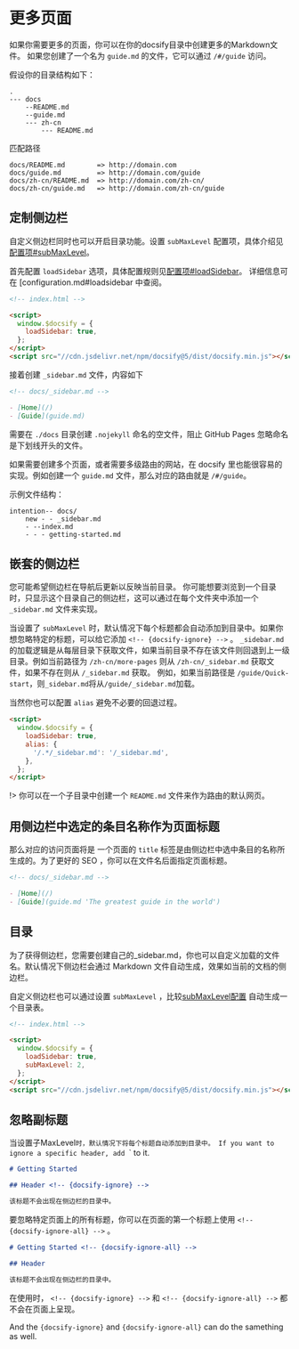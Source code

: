 # 更多页面

如果你需要更多的页面，你可以在你的docsify目录中创建更多的Markdown文件。 如果您创建了一个名为 `guide.md` 的文件，它可以通过 `/#/guide` 访问。

假设你的目录结构如下：

```text
.
--- docs
    --README.md
    --guide.md
    --- zh-cn
        --- README.md

```

匹配路径

```text
docs/README.md        => http://domain.com
docs/guide.md         => http://domain.com/guide
docs/zh-cn/README.md  => http://domain.com/zh-cn/
docs/zh-cn/guide.md   => http://domain.com/zh-cn/guide
```

## 定制侧边栏

自定义侧边栏同时也可以开启目录功能。设置 `subMaxLevel` 配置项，具体介绍见 [配置项#subMaxLevel](zh-cn/configuration#submaxlevel)。

首先配置 `loadSidebar` 选项，具体配置规则见[配置项#loadSidebar](zh-cn/configuration#loadsidebar)。 详细信息可在 [configuration.md#loadsidebar 中查阅。

```html
<!-- index.html -->

<script>
  window.$docsify = {
    loadSidebar: true,
  };
</script>
<script src="//cdn.jsdelivr.net/npm/docsify@5/dist/docsify.min.js"></script>
```

接着创建 `_sidebar.md` 文件，内容如下

```markdown
<!-- docs/_sidebar.md -->

- [Home](/)
- [Guide](guide.md)
```

需要在 `./docs` 目录创建 `.nojekyll` 命名的空文件，阻止 GitHub Pages 忽略命名是下划线开头的文件。

如果需要创建多个页面，或者需要多级路由的网站，在 docsify 里也能很容易的实现。例如创建一个 `guide.md` 文件，那么对应的路由就是 `/#/guide`。

示例文件结构：

```text
intention-- docs/
    new - - _sidebar.md
    - --index.md
    - - - getting-started.md

```

## 嵌套的侧边栏

您可能希望侧边栏在导航后更新以反映当前目录。 你可能想要浏览到一个目录时，只显示这个目录自己的侧边栏，这可以通过在每个文件夹中添加一个 `_sidebar.md` 文件来实现。

当设置了 `subMaxLevel` 时，默认情况下每个标题都会自动添加到目录中。如果你想忽略特定的标题，可以给它添加 `<!-- {docsify-ignore} -->` 。 `_sidebar.md` 的加载逻辑是从每层目录下获取文件，如果当前目录不存在该文件则回退到上一级目录。例如当前路径为 `/zh-cn/more-pages` 则从 `/zh-cn/_sidebar.md` 获取文件，如果不存在则从 `/_sidebar.md` 获取。 例如，如果当前路径是 `/guide/Quick-start`，则`_sidebar.md`将从`/guide/_sidebar.md`加载。

当然你也可以配置 `alias` 避免不必要的回退过程。

```html
<script>
  window.$docsify = {
    loadSidebar: true,
    alias: {
      '/.*/_sidebar.md': '/_sidebar.md',
    },
  };
</script>
```

!> 你可以在一个子目录中创建一个 `README.md` 文件来作为路由的默认网页。

## 用侧边栏中选定的条目名称作为页面标题

那么对应的访问页面将是 一个页面的 `title` 标签是由侧边栏中选中条目的名称所生成的。为了更好的 SEO ，你可以在文件名后面指定页面标题。

```markdown
<!-- docs/_sidebar.md -->

- [Home](/)
- [Guide](guide.md 'The greatest guide in the world')
```

## 目录

为了获得侧边栏，您需要创建自己的_sidebar.md，你也可以自定义加载的文件名。默认情况下侧边栏会通过 Markdown 文件自动生成，效果如当前的文档的侧边栏。

自定义侧边栏也可以通过设置 `subMaxLevel` ，比较[subMaxLevel配置](configuration.md#submaxlevel) 自动生成一个目录表。

```html
<!-- index.html -->

<script>
  window.$docsify = {
    loadSidebar: true,
    subMaxLevel: 2,
  };
</script>
<script src="//cdn.jsdelivr.net/npm/docsify@5/dist/docsify.min.js"></script>
```

## 忽略副标题

当设置子MaxLevel`时，默认情况下将每个标题自动添加到目录中。 If you want to ignore a specific header, add `<!-- {docsify-ignore} -->\` to it.

```markdown
# Getting Started

## Header <!-- {docsify-ignore} -->

该标题不会出现在侧边栏的目录中。
```

要忽略特定页面上的所有标题，你可以在页面的第一个标题上使用 `<!-- {docsify-ignore-all} -->` 。

```markdown
# Getting Started <!-- {docsify-ignore-all} -->

## Header

该标题不会出现在侧边栏的目录中。
```

在使用时， `<!-- {docsify-ignore} -->` 和 `<!-- {docsify-ignore-all} -->` 都不会在页面上呈现。

And the `{docsify-ignore}` and `{docsify-ignore-all}` can do the samething as well.
